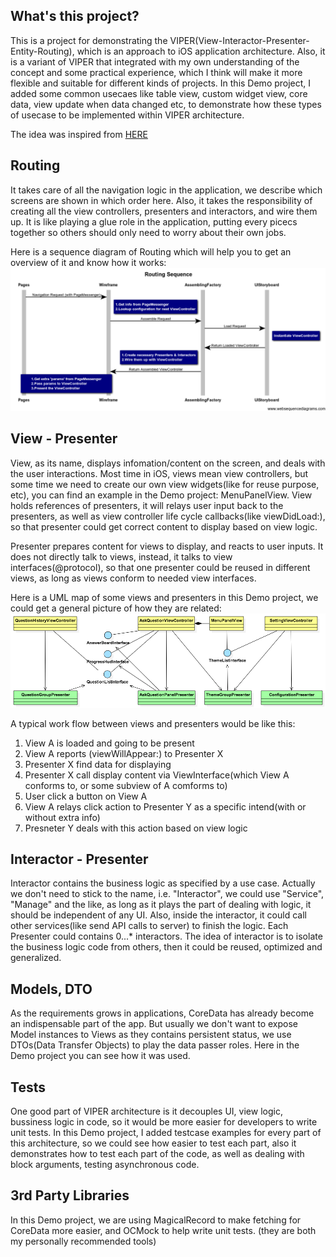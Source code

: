 ## What's this project?

This is a project for demonstrating the VIPER(View-Interactor-Presenter-Entity-Routing), which is an approach to iOS application architecture. 
Also, it is a variant of VIPER that integrated with my own understanding of the concept and some practical experience, which I think will make it more flexible and suitable for different kinds of projects. In this Demo project, I added some common usecaes like table view, custom widget view, core data, view update when data changed etc, to demonstrate how these types of usecase to be implemented within VIPER architecture.

The idea was inspired from [HERE](http://www.objc.io/issue-13/viper.html)


## Routing

It takes care of all the navigation logic in the application, we describe which screens are shown in which order here. 
Also, it takes the responsibility of creating all the view controllers, presenters and interactors, and wire them up.
It is like playing a glue role in the application, putting every picecs together so others should only need to worry about their own jobs.

Here is a sequence diagram of Routing which will help you to get an overview of it and know how it works:
![Routing Sequence](Documents/RoutingSequence.png)


## View - Presenter

View, as its name, displays infomation/content on the screen, and deals with the user interactions. Most time in iOS, views mean view controllers, but some time we need to create our own view widgets(like for reuse purpose, etc), you can find an example in the Demo project: MenuPanelView. View holds references of presenters, it will relays user input back to the presenters, as well as view controller life cycle callbacks(like viewDidLoad:), so that presenter could get correct content to display based on view logic.

Presenter prepares content for views to display, and reacts to user inputs. It does not directly talk to views, instead, it talks to view interfaces(@protocol), so that one presenter could be reused in different views, as long as views conform to needed view interfaces.

Here is a UML map of some views and presenters in this Demo project, we could get a general picture of how they are related:
![Views Presenters UML](Documents/ViewsPresentersUML.png)

A typical work flow between views and presenters would be like this:

  1. View A is loaded and going to be present
  2. View A reports (viewWillAppear:) to Presenter X
  3. Presenter X find data for displaying
  4. Presenter X call display content via ViewInterface(which View A conforms to, or some subview of A comforms to)
  5. User click a button on View A
  6. View A relays click action to Presenter Y as a specific intend(with or without extra info)
  7. Presneter Y deals with this action based on view logic


## Interactor - Presenter

Interactor contains the business logic as specified by a use case. Actually we don't need to stick to the name, i.e. "Interactor", we could use "Service", "Manage" and the like, as long as it plays the part of dealing with logic, it should be independent of any UI. Also, inside the interactor, it could call other services(like send API calls to server) to finish the logic. Each Presenter could contains 0...* interactors. The idea of interactor is to isolate the business logic code from others, then it could be reused, optimized and generalized.


## Models, DTO

As the requirements grows in applications, CoreData has already become an indispensable part of the app. But usually we don't want to expose Model instances to Views as they contains persistent status, we use DTOs(Data Transfer Objects) to play the data passer roles. Here in the Demo project you can see how it was used.


## Tests

One good part of VIPER architecture is it decouples UI, view logic, bussiness logic in code, so it would be more easier for developers to write unit tests. In this Demo project, I added testcase examples for every part of this architecture, so we could see how easier to test each part, also it demonstrates how to test each part of the code, as well as dealing with block arguments, testing asynchronous code.


## 3rd Party Libraries

In this Demo project, we are using MagicalRecord to make fetching for CoreData more easier, and OCMock to help write unit tests. (they are both my personally recommended tools)


